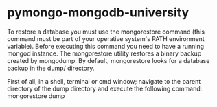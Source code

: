 # pymongo-mongodb-university

To restore a database you must use the mongorestore command (this command must be part of your operative system's PATH environment variable).
Before executing this command you need to have a running mongod instance.
The mongorestore utility restores a binary backup created by mongodump. By default, mongorestore looks for a database backup in the dump/ directory.

First of all, in a shell, terminal or cmd window; navigate to the parent directory of the dump directory and execute the following command:
mongorestore dump
